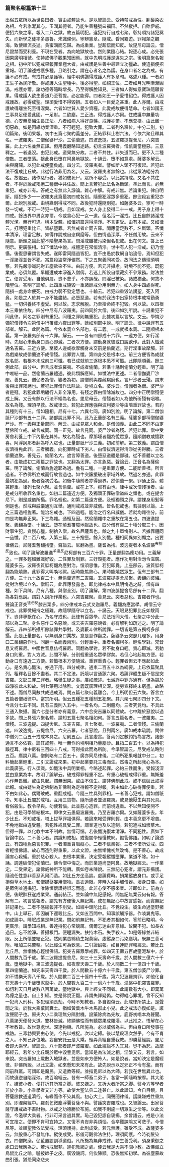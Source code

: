 ### 篇聚名報篇第十三

出俗五眾所以為世良田者。實由戒體故也。是以智論云。受持禁戒為性。剃髮染衣為相。今若氷潔其心。玉潤其德者。乃能生善種號曰福田。不然縱拒。自貽伊戚。便招六聚之辜。報入二八之獄。故五篇明犯。違犯持行自成七聚。彰持順持諸犯冥失。而新學之徒率多愚魯。未識條例。寧辨憲章。隨戒。昏同霧遊。罪報類之觀海。致使順流長逝。貪蜜滴而忘歸。為成重業。豈超悟而知反。故毘尼母論云。僧尼毀禁而受利養。不現在受者。為向地獄故也。然則業隨心結。報逐心成。必先張因果廣明相號。使持戒佛子觀果知因焉。就中先明戒護是違失之宗。後明篇聚名報之相。初中所以犯戒果報罪業極大者。由戒護是生善中最建立功彊故。使違損便招重報。明了論述戒護多種。且略引之。謂在心者名之為護。在身口者名之為戒。有護不必有戒。有戒其必是護等。經中明佛讚得戒護人有多章句。略述八種。一者如王生子為民所敬。得戒護人生聖種中。後必得聖。如紹王位。二者如月光明漸漸圓滿。戒護亦爾。諸功德等隨時增長。乃至得解脫知見。三者如人得如意寶珠隨願皆果。得戒護人欲生善道乃至菩提。必定能得。四者如王一子愛惜紹位。得戒護人因戒護故。必得成聖。理須愛惜不得毀損。五者如人一目愛之甚重。此人亦爾。由戒護故得離生死至得涅槃。六者如世貧人愛少資糧。此愛戒故便得慧命。七者如國王三事具足便愛此國。一足財。二欲塵。三正法。得戒護人亦爾。住戒護中無量功德。心安無憂悔生長正法。八者如病人得好良藥。戒護亦爾。不應棄捨。由此離一切惡故。如是因緣功業深重。不可輕犯。犯致大罪。二者列名釋位。中分二別。初明篇聚。後明果報。初中五篇七聚約義差分。正結罪科止樹六法。今依六聚且釋其名。一波羅夷。二僧伽婆尸沙。三偷蘭遮。四波逸提。五波羅提提舍尼。六突吉羅。此上六名並無正譯。但用義翻略知途路。初言波羅夷者。僧祇義當極惡。三意釋之。一者退沒。由犯此戒。道果無分故。二者不共住。非失道而已。更不入二種僧數。三者墮落。捨此身已墮在阿鼻地獄故。十誦云。墮不如意處。薩婆多解云。由與魔鬪。以犯此戒便墮負處。四分云。波羅夷者。譬如斷人頭不可復起。若犯此法不復成比丘故。此從行法非用為名。又云。波羅夷者無餘也。此從眾法絕分為名。故偈云。諸作惡行者。猶如彼死尸。眾所不容受。以此當持戒。又名不共住者。不得於說戒羯磨二種僧中共住故。問上言若犯此法名為斷頭。準此而言。必無重犯。戒亦非有。答戒之有無此入諍論。雜心中解。有戒非無。若論重犯。律自明斷。隨犯多少一一波羅夷此篇最初四戒各別。隨重犯淫眾多重犯。餘盜殺妄重犯亦爾。此說別脫戒。由境緣別得戒不同。故後犯時還隨別犯。如薩婆多云。寧可一時發一切戒。不可一時犯一切戒。且如淫戒。女人身上發得二十一戒。男子身上得十四戒。餘法界中男女亦爾。今或貪心犯一女一道。但名污一淫戒。比丘自餘諸淫戒體光潔。無行可違。稱本受體。如懺初篇還得清淨。不言更受。由有本戒。又如律云。打謗犯重比丘。皆結墮罪。若無戒者止同吉羅。問應當足數不。名斷頭。答懺本清淨。理當足數。如得作說戒自恣羯磨等。但由情過深厚。不任僧用故。云來不隨意。斷頭之諭此望不階聖果為言。問淫戒雖被污染但名犯戒。出在何文。答上已明示。更廣張相。如下懺法中說。戒體定在常恒清淨。世中有人犯一淫戒。初乃惶懾。後復思審謂言失戒。遂即雷同隨過皆犯。豈不由愚於教網自陷流俗。焉知但犯一淫諸淫並皆不犯。當篇殺盜常淨儼然。下之五聚義同初受。故同法之儔理須明察。若先嚴淨識託對五塵欲染不生。由前方便。若元非攝慮。對境不能不犯。既犯業成。必須無覆。早纖還成本淨進入僧儔。若迷上所設自懷藏疾不參眾務。財法並亡。便冐受用。自他俱屓。豈不悲乎。不亦誤哉。問淫已被染。諸戒猶全。何故不階聖位。答明了論解。此四重戒隨毀一重諸餘戒分用則無力。如人身中四處得死。隨損一處身命便死。由戒力弱不發定慧也。十輪云。若犯四重毀法謗聖。死入阿鼻。如是之人於其一身不能盡結。必墮惡道。若有於我法中出家持根本戒常勤勇猛。一切供養終不虛受。何以故。志求解脫。乃至捨命終不犯毀。何以故。以四根本三乘依住故。四分中尼有八波羅夷。前四同於大僧。後四如別所說。十誦重犯不同此律。同名之罪則有重犯。同種之罪則無重犯。此據初篇以言故。文云。學悔沙彌犯僧殘令次第僧中行覆藏六夜出罪等。餘如別部中說。明了論云。律中說罪有五部者。解云。此間為篇。今依本義立名部也。有二義。一成就根本義。二隨順根本義。第一波羅夷部有十六罪。解云。一一各有四部成十六罪。一遠方便。如行淫時。先起心未動身口責心即滅。二者次方便。謂動身就彼或口說欲作。此對人懺滅通名吉羅。三近方便。至彼人邊或欲摩觸身未交前是偷蘭遮。期行淫事故摩觸。非為戲樂故成偷蘭遮不成僧殘。此罪對人懺。第四身交是根本也。前三方便皆為成就故名部。若根本未成前三可懺。若已成就前三逐根本悉不可懺。此即隨順義。餘三例此部。四分中。但言成者波羅夷。不成者偷蘭。若準十誦則偷蘭分輕重。明了論中唯結一品。然偷蘭吉羅體通。彼此類解應知。如懺法中更述。二者僧伽婆尸沙聚。善見云。僧伽者為僧。婆者為初。謂僧前與覆藏羯磨也。言尸沙者云殘。謂末後與出罪羯磨也。若犯此罪僧作法除故。從境立名。婆沙云。僧伽者為僧。婆尸沙者是殘。若犯此罪垢纏行人非全淨用。有殘之罪由僧除滅故也。四分中正明僧殘便成上解。又云有餘以行法不絕為名也。毘尼母云。僧殘者如人為他所斫殘有咽喉。故名為殘。理須早救。故戒律云。若犯此罪應強與波利婆沙等由隣重罪故也。若約其種則有十三。僧如隨相。尼有十七。六異七同。廣如別說。明了論解。第二僧伽胝尸沙部有五十二罪。諸部說此罪不同。此乃正量部名有三義。薩婆多部稱僧伽婆尸沙。有一義與正量部同。解云。由戒見眾人和合。是僧伽義。由此二不同不由定慧佛所立戒。故言戒同。同一正見。故言見同。婆尸沙者為殘。若犯此罪。僧中受房舍利養上中下內最在其外。故名為殘也。摩那埵者翻為悅眾意。隨順僧教咸懷歡喜。阿浮訶那者翻為呼入眾也。正量部胝尸沙三義。初如前解。第二救義。謂由僧拔濟得免此罪。三者勝義。向犯罪時成下劣人。由僧拔濟還得清淨從劣得勝。三者偷蘭遮聚。善見云。偷蘭名大。遮言障善道。後墮惡道體是鄙穢。從不善體以立名者。由能成初二兩篇之罪故也。又翻為太罪。亦言麁惡。聲論云。正音名為薩偷羅。明了論解。偷蘭為麁遮耶為過。麁有二種。一是重罪方便。二能斷善根。所言過者。不依佛所立戒而行故言過也。如牛突籬援破出家域外故。然過名亦通。此罪最初犯為過。後者從初受名。如後牛隨前者亦得過界。然偷蘭一聚。罪通正從。體兼輕重。律列七聚六聚。並含偷蘭。或在上下。抑有由也。律中或次僧殘後者。由是戒分所收罪名重也。如初二篇遠近方便。及獨頭正罪破僧盜四之類也。或在提舍尼下。則是威儀所攝。罪名輕也。如第二篇遠方便。及輕獨頭之罪。謂裸身用髮等例是也。然戒與威儀通別互舉。通則戒戒並非威儀。皆名犯戒也。若據別以論。上之三篇過相麁著。能治名戒也。下四過輕。能治之行名曰威儀。若就均雜往分。前四是均無非正果。下三為雜。通輕及因。然偷蘭雜中之重故在第五也。四波逸提聚。義翻為墮。十誦云。墮在燒煮覆障地獄故也。四分僧有百二十種分取三十。因財事生犯。貪慢心彊。制捨入僧。故名尼薩耆也。餘之九十單悔別人。若據罪體同一品懺。尼二百八戒。入第三篇。三十捨墮。餘入別懺。種相同異如別顯之。出要律儀云。尼薩耆舊翻捨墮。聲論云。尼翻為盡。薩耆為捨。波逸提者本名波藥<sup>夷割反</sup>致也。明了論解波羅逸<sup>羊達反</sup>尼柯部有三百六十罪。正量部翻為應功用。三義解之。一罪多輕細難識好毀。二性罪及制罪。三好毀犯者。應作功用對治勿令滋廣。薩婆多云。波羅夜質胝柯翻為應對治。恒須思惟。若犯即覺。上座部云。波質胝柯翻為能燒熱。此罪得大叫喚地獄。因時能焦熱心。果時能燒然眾生。但有三部有二方便。三十九十故百二十。無偷蘭遮有二吉羅。五波羅提提舍尼聚。義翻向彼悔。從對治境以立名。僧祇云。此罪應發露也。即比律戒本中具明悔過之辭。僧有四種。如下具陳。尼有八種。與僧全別。明了論解。第四波胝提舍尼部有十二罪。翻為各對應說。謂對人說所作業也。六突吉羅聚。善見云。突者惡也。吉羅者作也。聲論正音突<sup>徒勿反</sup>膝吉栗多。四分律戒本云式叉迦羅尼。義翻為應當學。胡僧云守戒也。此罪微細持之極難。故隨學隨守以立名。十誦云。天眼見犯罪比丘如駛雨下。豈非專翫在心。乃名守戒也。此律有百眾學。尼法指同大僧。七聚之中分此一部以為二聚。身名惡作口名惡說。或云突吉羅惡說者。必有解判如疏述之。明了論解云。非四部所攝所餘諸罪共學對。及婆藪斗律所說罪。一切皆是第五獨柯多部攝。此是正量部名。以無別身口業故。意是惡作翻之。薩婆多云突瑟几理多。用身口二業翻惡作也。同翻一名而義兩別。分輕重中。重者名獨柯多。輕名學對。梵音息叉柯羅尼。中國世音息佉柯羅尼。同翻為學對。若不動身口輕。責心即滅。若動身口則重。對人方滅。此間不解。分別輕重通名眾學謬矣。若但心地起無方便。若動身口有遠近二方便。若懺根本方便隨滅。重罪重責心。輕罪者但云不應起如此心。是名責心懺法。亦通下用。四分戒律。通束二百五十以為綱要。上已依篇聚具列。粗釋名目餘不盡者。其二不定法。託境以言通該六聚。若論罪體生疑不信是突吉羅。文彰三罪二罪者。略舉生疑之事。廣如疏述。七滅諍中罪亦通有。但為競於四淨彼此未和故。制七藥用以除殄。文義既廣理相又深。徒勞宣釋終未窮盡。故略不述。而僧尼同數共成通戒焉。問五篇七聚何義離合。今上所明但云六聚。答言立五篇者僧祇律中。當宗所明。但云五種犯五種制五犯聚。其六聚七聚即四分下文。今且分七五不同。具有三義則入五中。一者名均。二則體均。三者究竟均。不具此三通入聚攝。而六七差分者亦有義意。六中合突吉羅以同體故。七中離於惡說以過多故。問上具張六聚名體。請知五篇七聚名相如何。答言五篇名者。一波羅夷。二僧殘。三波逸提。四提舍尼。五突吉羅。言七聚者。一波羅夷。二者僧殘。三偷蘭遮。四波逸提。五提舍尼。六突吉羅。七者惡說。且列兩名。廣如戒本疏說。問律中僧列二百五十戒戒本具之。尼則五百。此言虛實。答兩列定數約指為言故。諸部通言不必依數。論其戒體。唯一無作約境明相乃量塵沙。且指二百五十。以為持犯蹊徑耳。律中尼有三百四十八戒。可得指此而為所防。今準智論云。尼受戒法略則五百。廣說八萬。僧則略有二百五十。廣亦同尼律儀。二明所犯果報就中分二。初料簡起業輕重。二引文證成來果。初中起業要託三毒而生。然毒之所起我心為本。此義廣張。行人須識。如懺法中具明業相。今略述起罪。必約三性而生。受報淺深並由意業為本。故明了論解云。破戒得罪輕重不定。有重心破輕戒得罪重。無慚羞心作無畏難。或由見起。謂無因果。或由不信生。謂非佛制此戒。或不信破此戒得此報。或由疑生為定佛制為非佛制為定得報不定得報。若由如此心破得罪便重。若不由如此心。偶爾破戒。重翻成輕。今隨三性具列罪相。一者善心犯戒。謂如僧祇中。知事比丘闇於戒相。互用三寶物。隨所違者並波羅夷。或見他厭生與其死具。看俗殺生。教令早與。勿使若惱。此並慈心造罪。而前境違重。不以無知便開不犯。由是可學皆結根本。即律文云愚癡波羅夷。乃至吉羅亦爾。又如薩婆多去。年少比丘。不知戒相。塔上拔草罪福俱得。若論來報受罪則輕。由本善念更不增苦。不免地獄由違受體。若犯性戒具受二罪。謂業道也及以違制。若犯遮戒如壞草木。但得一罪。以化教中本不制故。無情可惱。若後懺洗復本清淨。不同犯性。廣如下智論中說。二不善心者。謂識知戒相。或復闇學輕慢教網。毀訾佛語。如明了論述云。有四種麁惡言犯罪。一者濁重貪瞋癡心。二者不信業報。三者不惜所受戒。四者輕慢佛語。故心而造則得重果。以此文證。由無慚愧初無改悔。是不善心。故成論害心殺蟻。重於慈心殺人。由根本業重。決定受報縱懺墮罪。業道不除。如十誦。調達破僧犯偷蘭已。佛令僧中悔之。而於業道尚墮阿鼻。故地獄經云。一作業定。二受果定。諸佛威神所不能轉。廣如卷未陳說。三無記心犯者。謂元非攝護。隨流任性意非善惡汎爾而造。如比丘方坐高談。虛論費時。損業縱放身口。或手足損傷草木地土。和僧媒娶妄用僧物。長衣過限。非時入俗手觸僧器。壞身口儀。如是眾例並通攝犯。唯除恒懷護持誤忘而造。此非心使不感來業。非即如上。前為方便。後眠醉狂遂成業果。通前結正。並如論中無記感報。問無記無業云何有報。答解有二。初言感報者。謂先有方便後入無記業。成在無記心中故言感報。而實無記非記果也。二者不感總報非不別受。如經中頭陀比丘。不覺殺生。彼生命過墮野猪中。山上舉石。即因崩下還殺比丘。又如五百問中。知事誤觸淨器。作啖糞鬼等。如成論中。睡眠成業是無記業。問如前無記有。不犯者其相如何。答前已略明。今更廣示。謂學知戒相。善達持犯心常兢厲。偶爾忘迷由非意緣。故開不犯。如長衣過日。忘不說淨。善攝根門。便睡漏失。扶持木石。失手殺人。如是等緣並非結限。反上所懷並結正犯。然則業苦綿積生報莫窮。虛縱身口污染塵境。既無三善可附。唯加三惡苦輪。以此經生可為歎息。二引證誠報。如目連問罪報經云。若比丘比丘尼。無慚愧心輕慢佛語。犯突吉羅眾學戒罪。如四天王壽五百歲墮泥犁中。於人間數九百千歲。第二波羅提提舍尼。如三十三天壽命千歲。於人間數三億六十千歲。墮地獄中。第三波逸提者。如夜摩天壽二千歲。於人間數二十一億四十千歲。第四偷蘭遮。如兜率天壽四千歲。於人間數五十億六十千歲。第五僧伽婆尸沙罪。如不憍樂天壽八千歲。於人間數二百三十億四十千歲。第六犯波羅夷罪。如他化自在天壽十六千歲墮泥犁中。於人間數九百二十一億六十千歲。涅槃中犯突吉羅罪。如忉利天日月歲數八百萬歲。墮地獄中。與上經文不同者。此謂數有大小。即萬萬為億之量也。自上引經。並是佛說正翻。非謂失譯疑偽。勿得縱心罪境。曾不反知一犯尚入刑科。多犯理須長劫。今時不知教者。多自毀傷云。此戒律所禁止。是聲聞之法。於我大乘棄同糞土。猶如黃葉木牛木馬誑止小兒。此之戒法亦復如是。誑汝聲聞子也。原夫大小二乘理無分隔對機。設藥除病為先故。鹿野初唱本為聲聞。八萬諸天便發大道。雙林告滅。終顯佛性而有聽眾果成羅漢。以此推之。悟解在心不唯教旨。故世尊處世。深達物機。凡所施為。必以威儀為主。但由身口所發事在戒防。三毒勃興要由心使。今先以戒捉。次以定縛。後以慧殺理次然乎。今有不肖之人。不知己身位地。妄自安託云是大乘。輕弄真經自重我教。即勝鬘經說。毘尼者即大乘學。智論云。八十部者即尸波羅蜜。如此經論不入其耳。豈不為悲。故摩耶經云。若年少比丘親於眾中毀訾毘尼。當知是為法滅之相。涅槃又云。若言。如來說。突吉羅如上歲數入地獄者。並是如來方便怖人。如是說者。當知決定是魔經律。非佛所說。以此文證。如來懸知未來有此。故先說示以定邪正不令有濫。而有同前群黨。可謂即是魔民。又遺教等經。並指毘尼以為大師。若我在世無異此也。而故違逆自陷深殃。故百喻經云。昔有一師畜二弟子。各當一脚隨時按摩。其大弟子。嫌彼小者。便打折其所當之脚。彼又嫌之。又折大者所當之脚。譬今方等學者非於小乘。小乘學者又非方等。故使大聖法典二途兼亡。以此證知。今自目覩。且菩薩設教通道濟俗。有緣而作不染其風。初心大士。同聲聞律儀。護譏嫌戒性重無別。即涅槃經中。羅剎乞微塵浮囊菩薩不與。譬護突吉羅戒也。又智論云。出家菩薩守護戒故不畜財物。以戒之功德勝於布施。如我不則施一切眾生之命等。以此文證。今濫學大乘者。行非可采言過其實。恥己毀犯謬自褒揚。余曾語云。戒是小法可宜捨之。便即不肯可宜持之。又復不肯豈非與煩惱。合卒難諫喻又可悲乎。今僧尼等。並順聖教依法受戒。理須護持。此則成受。若元無護。雖受不成。故薩婆多云。無殷重心不發無作。縱使成受。形儀可觀佛法住持。理須同護。今時剃髮染衣。四僧羯磨。伽藍置設訓導道俗。凡所施為無非戒律。若生善受利。須身秉御之處口云我應為之。若污戒起非。違犯教網之處。便云我是大乘不關小教。故佛藏立鳥鼠比丘之喻。驢披師子之皮。廣毀譏訶。何俟陳顯。恐後無知初學。為彼塵蒙故曲引張。猶恐同染悲夫